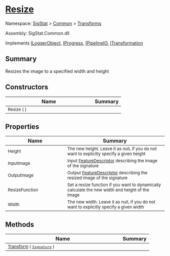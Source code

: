 # [Resize](./Resize.md)

Namespace: [SigStat]() > [Common](./../README.md) > [Transforms](./README.md)

Assembly: SigStat.Common.dll

Implements [ILoggerObject](./../ILoggerObject.md), [IProgress](./../Helpers/IProgress.md), [IPipelineIO](./../Pipeline/IPipelineIO.md), [ITransformation](./../ITransformation.md)

## Summary
Resizes the image to a specified width and height

## Constructors

| Name | Summary | 
| --- | --- | 
| <sub>Resize (  )</sub><img width=200 style="cursor:not-allowed;pointer-events:none;"/>| <sub></sub>| <br>


## Properties

| Name | Summary | 
| --- | --- | 
| <sub>Height</sub><img width=200 style="cursor:not-allowed;pointer-events:none;"/>| <sub>The new height. Leave it as null, if you do not want to explicitly specify a given height</sub>| <br>
| <sub>InputImage</sub><img width=200 style="cursor:not-allowed;pointer-events:none;"/>| <sub>Input [FeatureDescriptor](https://github.com/hargitomi97/sigstat/blob/master/docs/md/SigStat/Common/FeatureDescriptor.md) describing the image of the signature</sub>| <br>
| <sub>OutputImage</sub><img width=200 style="cursor:not-allowed;pointer-events:none;"/>| <sub>Output [FeatureDescriptor](https://github.com/hargitomi97/sigstat/blob/master/docs/md/SigStat/Common/FeatureDescriptor.md) describing the resized image of the signature</sub>| <br>
| <sub>ResizeFunction</sub><img width=200 style="cursor:not-allowed;pointer-events:none;"/>| <sub>Set a resize function if you want to dynamically calculate the new width and height of the image</sub>| <br>
| <sub>Width</sub><img width=200 style="cursor:not-allowed;pointer-events:none;"/>| <sub>The new width. Leave it as null, if you do not want to explicitly specify a given width</sub>| <br>


## Methods

| Name | Summary | 
| --- | --- | 
| <sub>[Transform](./Methods/Resize-100663716.md) ( [`Signature`](./../Signature.md) )</sub><img width=200 style="cursor:not-allowed;pointer-events:none;"/>| <sub></sub>| <br>


